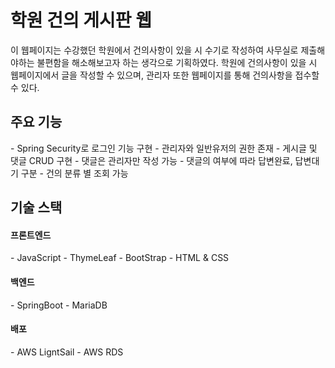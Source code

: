 <h1>학원 건의 게시판 웹</h1>
이 웹페이지는 수강했던 학원에서 건의사항이 있을 시 수기로 작성하여 사무실로 제출해야하는 불편함을 해소해보고자 하는 생각으로 기획하였다.
학원에 건의사항이 있을 시 웹페이지에서 글을 작성할 수 있으며, 관리자 또한 웹페이지를 통해 건의사항을 접수할 수 있다.

<h2>주요 기능</h2>
- Spring Security로 로그인 기능 구현
- 관리자와 일반유저의 권한 존재
- 게시글 및 댓글 CRUD 구현
- 댓글은 관리자만 작성 가능
- 댓글의 여부에 따라 답변완료, 답변대기 구분
- 건의 분류 별 조회 가능

<h2>기술 스택</h2>
<h4>프론트엔드</h4>
- JavaScript
- ThymeLeaf
- BootStrap
- HTML & CSS

<h4>백엔드</h4>
- SpringBoot
- MariaDB

<h4>배포</h4>
- AWS LigntSail
- AWS RDS

